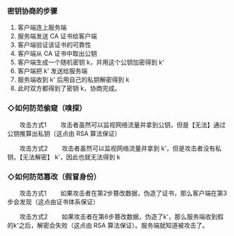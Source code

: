 ### 密钥协商的步骤


1. 客户端连上服务端
2. 服务端发送 CA 证书给客户端
3. 客户端验证该证书的可靠性
4. 客户端从 CA 证书中取出公钥
5. 客户端生成一个随机密钥 k，并用这个公钥加密得到 k'
6. 客户端把 k' 发送给服务端
7. 服务端收到 k' 后用自己的私钥解密得到 k
8. 此时双方都得到了密钥 k，协商完成。

### ◇如何防范偷窥（嗅探）


　　攻击方式1
　　攻击者虽然可以监视网络流量并拿到公钥，但是【无法】通过公钥推算出私钥（这点由 RSA 算法保证）

　　攻击方式2
　　攻击者虽然可以监视网络流量并拿到 k'，但是攻击者没有私钥，【无法解密】 k'，因此也就无法得到 k

### ◇如何防范篡改（假冒身份）


 　　攻击方式1
 　　如果攻击者在第2步篡改数据，伪造了证书，那么客户端在第3步会发现（这点由证书体系保证）

 　　攻击方式2
 　　如果攻击者在第6步篡改数据，伪造了k'，那么服务端收到假的k'之后，解密会失败（这点由 RSA 算法保证）。服务端就知道被攻击了。



